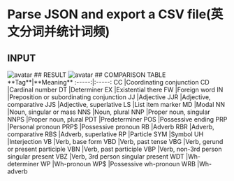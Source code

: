 # Parse JSON and export a CSV file(英文分词并统计词频)
## INPUT
<img src="https://i.ibb.co/bW9NP2Y/Screenshot-7.png" alt="avatar" >
## RESULT 
<img src="https://i.ibb.co/JRmwKv5/Screenshot-8.png" alt="avatar">
## COMPARISON TABLE
**Tag**|**Meaning**
:-----:|:-----:
CC |Coordinating conjunction
CD |Cardinal number
DT |Determiner
EX |Existential there
FW |Foreign word
IN |Preposition or subordinating conjunction
JJ |Adjective
JJR |Adjective, comparative
JJS |Adjective, superlative
LS |List item marker
MD |Modal
NN |Noun, singular or mass
NNS |Noun, plural
NNP |Proper noun, singular
NNPS |Proper noun, plural
PDT |Predeterminer
POS |Possessive ending
PRP |Personal pronoun
PRP$ |Possessive pronoun
RB |Adverb
RBR |Adverb, comparative
RBS |Adverb, superlative
RP |Particle
SYM |Symbol
UH |Interjection
VB |Verb, base form
VBD |Verb, past tense
VBG |Verb, gerund or present participle
VBN |Verb, past participle
VBP |Verb, non-3rd person singular present
VBZ |Verb, 3rd person singular present
WDT |Wh-determiner
WP |Wh-pronoun
WP$ |Possessive wh-pronoun
WRB |Wh-adverb

